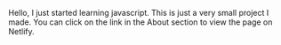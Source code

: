 Hello, I just started learning javascript. This is just a very small project I made.
You can click on the link in the About section to view the page on Netlify.
